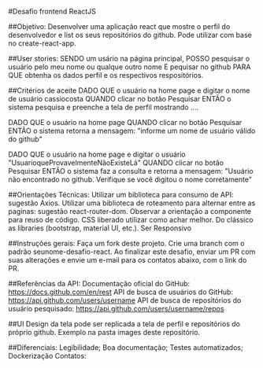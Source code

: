 #Desafio frontend ReactJS

##Objetivo:
Desenvolver uma aplicação react que mostre o perfil do desenvolvedor e list os seus repositórios do github. Pode utilizar com base no create-react-app.

##User stories:
SENDO um usário na página principal, POSSO pesquisar o usuário pelo meu nome ou qualque outro nome E pequisar no github PARA QUE obtenha os dados perfil e os respectivos respositórios.

##Critérios de aceite
DADO QUE o usuário na home page e digitar o nome de usuário cassiocosta QUANDO clicar no botão Pesquisar ENTÃO o sistema pesquisa e preenche a tela de perfil mostrando ....

DADO QUE o usuário na home page QUANDO clicar no botão Pesquisar ENTÃO o sistema retorna a mensagem: "informe um nome de usuário válido do github"

DADO QUE o usuário na home page e digitar o usuário "UsuarioqueProvavelmenteNãoExisteLá" QUANDO clicar no botão Pesquisar ENTÃO o sistema faz a consulta e retorna a mensagem: "Usuário não encontrado no github. Verifique se você digitou o nome corretamente"

##Orientações Técnicas:
Utilizar um biblioteca para consumo de API: sugestão Axios.
Utilizar uma biblioteca de roteamento para alternar entre as paginas: sugestão react-router-dom.
Observar a orientação a componente para reuso de código.
CSS liberado utilizar como achar melhor. Do clássico as libraries (bootstrap, material UI, etc.).
Ser Responsivo

##Instruções gerais:
Faça um fork deste projeto.
Crie uma branch com o padrão seunome-desafio-react.
Ao finalizar este desafio, enviar um PR com suas alterações e envie um e-mail para os contatos abaixo, com o link do PR.

##Referências da API:
Documentação oficial do GitHub: https://docs.github.com/en/rest
API de busca de usuários do GitHub: https://api.github.com/users/username
API de busca de repositórios do usuário pesquisado: https://api.github.com/users/username/repos

##UI
Design da tela pode ser replicada a tela de perfil e repositórios do próprio github.
Exemplo na pasta images deste repositório.

##Diferenciais:
Legibilidade;
Boa documentação;
Testes automatizados;
Dockerização
Contatos:
